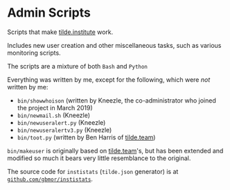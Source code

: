 # Admin Scripts

Scripts that make [tilde.institute](https://tilde.institute) work. 

Includes new user creation
and other miscellaneous tasks, such as various monitoring scripts.  

The scripts are a mixture of both `Bash` and `Python`  

Everything was written by me, except for the following, which were *not* written by me:
  * `bin/showwhoison` (written by Kneezle, the co-administrator who joined the project in March 2019)
  * `bin/newmail.sh` (Kneezle)
  * `bin/newuseralert.py` (Kneezle)
  * `bin/newuseralertv3.py` (Kneezle)
  * `bin/toot.py` (written by Ben Harris of [tilde.team](https://tilde.team))

`bin/makeuser` is originally based on [tilde.team](https://tilde.team)'s, but has been extended and modified so much it bears very little resemblance to the original.

The source code for `instistats` (`tilde.json` generator) is at [`github.com/gbmor/instistats`](https://github.com/gbmor/instistats).
